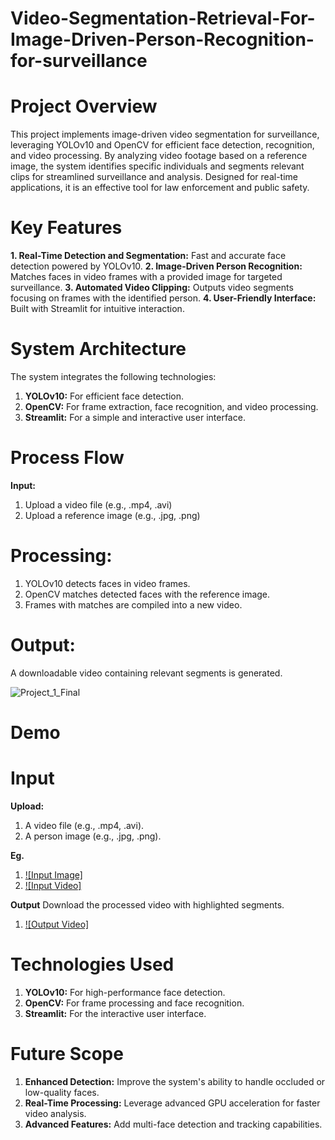 # Video-Segmentation-Retrieval-For-Image-Driven-Person-Recognition-for-surveillance

# Project Overview
This project implements image-driven video segmentation for surveillance, leveraging YOLOv10 and OpenCV for efficient face detection, recognition, and video processing. By analyzing video footage based on a reference image, the system identifies specific individuals and segments relevant clips for streamlined surveillance and analysis. Designed for real-time applications, it is an effective tool for law enforcement and public safety.

# Key Features
**1. Real-Time Detection and Segmentation:** Fast and accurate face detection powered by YOLOv10.
**2. Image-Driven Person Recognition:** Matches faces in video frames with a provided image for targeted surveillance.
**3. Automated Video Clipping:** Outputs video segments focusing on frames with the identified person.
**4. User-Friendly Interface:** Built with Streamlit for intuitive interaction.

# System Architecture
The system integrates the following technologies:

1. **YOLOv10:** For efficient face detection.
2. **OpenCV:** For frame extraction, face recognition, and video processing.
3. **Streamlit:** For a simple and interactive user interface.

# Process Flow
**Input:**
1. Upload a video file (e.g., .mp4, .avi)
2. Upload a reference image (e.g., .jpg, .png)

# Processing:
1. YOLOv10 detects faces in video frames.
2. OpenCV matches detected faces with the reference image.
3. Frames with matches are compiled into a new video.

# Output:
A downloadable video containing relevant segments is generated.

![Project_1_Final](https://github.com/user-attachments/assets/b63a6504-38ee-42f4-8ea1-1c9461cdf0a9)

# Demo
# Input
**Upload:**
1. A video file (e.g., .mp4, .avi).
2. A person image (e.g., .jpg, .png).

**Eg.**
1. [![Input Image]](https://github.com/dip2109/Video-Segmentation-Retrieval-For-Image-Driven-Person-Recognition-for-surveillance/blob/main/Tom_Cruise.jpg)
2. [![Input Video]](https://github.com/dip2109/Video-Segmentation-Retrieval-For-Image-Driven-Person-Recognition-for-surveillance/blob/main/video_footage.mp4)

**Output**
Download the processed video with highlighted segments.
1. [![Output Video]](https://github.com/dip2109/Video-Segmentation-Retrieval-For-Image-Driven-Person-Recognition-for-surveillance/blob/main/segmented_video.mp4)


# Technologies Used
1. **YOLOv10:** For high-performance face detection.
2. **OpenCV:** For frame processing and face recognition.
3. **Streamlit:** For the interactive user interface.

# Future Scope
1. **Enhanced Detection:** Improve the system's ability to handle occluded or low-quality faces.
2. **Real-Time Processing:** Leverage advanced GPU acceleration for faster video analysis.
3. **Advanced Features:** Add multi-face detection and tracking capabilities.

